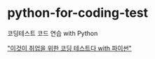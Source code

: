 # python-for-coding-test

코딩테스트 코드 연습 with Python

["이것이 취업을 위한 코딩 테스트다 with 파이썬"](https://github.com/ndb796/python-for-coding-test)
